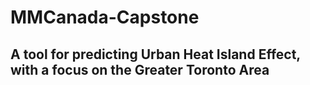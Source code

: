 # MMCanada-Capstone

## A tool for predicting Urban Heat Island Effect, with a focus on the Greater Toronto Area

